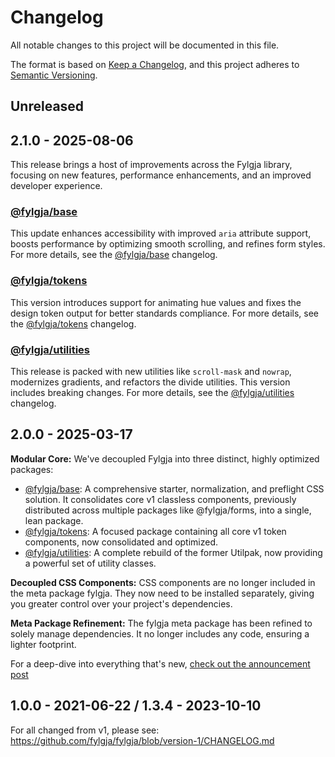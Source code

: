 # Changelog

All notable changes to this project will be documented in this file.

The format is based on [Keep a Changelog](https://keepachangelog.com/en/1.1.0/),
and this project adheres to [Semantic Versioning](https://semver.org/spec/v2.0.0.html).

## Unreleased

## 2.1.0 - 2025-08-06

This release brings a host of improvements across the Fylgja library, focusing on new features, performance enhancements, and an improved developer experience.

### [@fylgja/base]

This update enhances accessibility with improved `aria` attribute support, boosts performance by optimizing smooth scrolling, and refines form styles. For more details, see the [@fylgja/base] changelog.

### [@fylgja/tokens]

This version introduces support for animating hue values and fixes the design token output for better standards compliance. For more details, see the [@fylgja/tokens] changelog.

### [@fylgja/utilities]

This release is packed with new utilities like `scroll-mask` and `nowrap`, modernizes gradients, and refactors the divide utilities. This version includes breaking changes. For more details, see the [@fylgja/utilities] changelog.

## 2.0.0 - 2025-03-17

**Modular Core:** We've decoupled Fylgja into three distinct, highly optimized packages:
- [@fylgja/base]: A comprehensive starter, normalization, and preflight CSS solution. It consolidates core v1 classless components, previously distributed across multiple packages like @fylgja/forms, into a single, lean package.
- [@fylgja/tokens]: A focused package containing all core v1 token components, now consolidated and optimized.
- [@fylgja/utilities]: A complete rebuild of the former Utilpak, now providing a powerful set of utility classes.

**Decoupled CSS Components:** CSS components are no longer included in the meta package fylgja. They now need to be installed separately, giving you greater control over your project's dependencies.

**Meta Package Refinement:** The fylgja meta package has been refined to solely manage dependencies. It no longer includes any code, ensuring a lighter footprint.

For a deep-dive into everything that's new, [check out the announcement post](https://fylgja.dev/blog/release-of-version-2/)

## 1.0.0 - 2021-06-22 / 1.3.4 - 2023-10-10

For all changed from v1, please see: https://github.com/fylgja/fylgja/blob/version-1/CHANGELOG.md

[@fylgja/base]: https://github.com/fylgja/fylgja/blob/main/base/CHANGELOG.md
[@fylgja/tokens]: https://github.com/fylgja/fylgja/blob/main/tokens/CHANGELOG.md
[@fylgja/utilities]: https://github.com/fylgja/fylgja/blob/main/utilities/CHANGELOG.md
